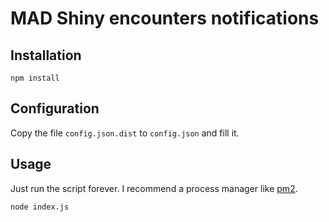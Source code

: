 # MAD Shiny encounters notifications

## Installation
```
npm install
```

## Configuration
Copy the file `config.json.dist` to `config.json` and fill it.

## Usage
Just run the script forever. I recommend a process manager like [pm2](https://github.com/Unitech/pm2).
```shell script
node index.js
```
